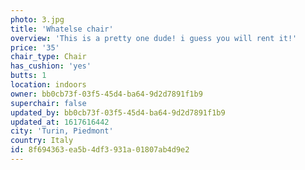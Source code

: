 ```yaml
---
photo: 3.jpg
title: 'Whatelse chair'
overview: 'This is a pretty one dude! i guess you will rent it!'
price: '35'
chair_type: Chair
has_cushion: 'yes'
butts: 1
location: indoors
owner: bb0cb73f-03f5-45d4-ba64-9d2d7891f1b9
superchair: false
updated_by: bb0cb73f-03f5-45d4-ba64-9d2d7891f1b9
updated_at: 1617616442
city: 'Turin, Piedmont'
country: Italy
id: 8f694363-ea5b-4df3-931a-01807ab4d9e2
---
```

